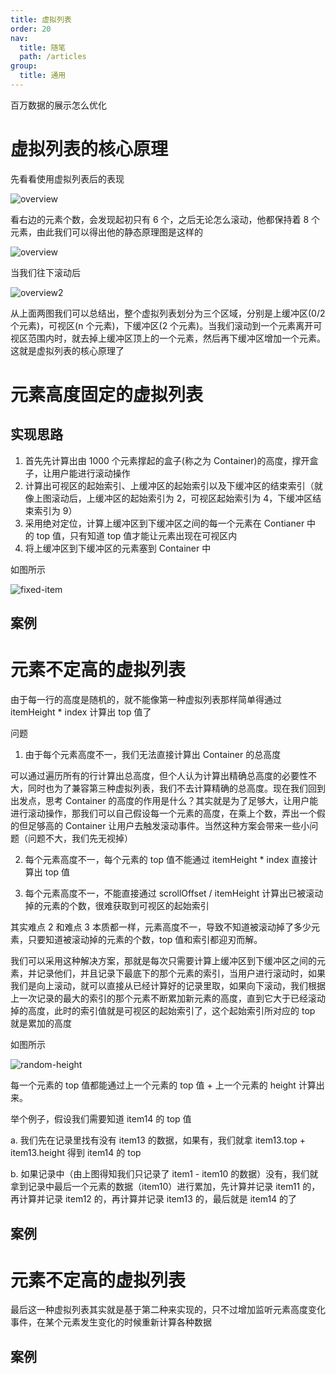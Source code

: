 ```yaml
---
title: 虚拟列表
order: 20
nav:
  title: 随笔
  path: /articles
group:
  title: 通用
---
```


百万数据的展示怎么优化

<!-- 先看个不使用虚拟列表渲染大量数据的情况 -->

<!-- <code src="./demos/virtual-list/normal.tsx"></code> -->

# 虚拟列表的核心原理

先看看使用虚拟列表后的表现

![overview](./assets/virtual-list/overview.gif)

看右边的元素个数，会发现起初只有 6 个，之后无论怎么滚动，他都保持着 8 个元素，由此我们可以得出他的静态原理图是这样的

![overview](./assets/virtual-list/overview.png)

当我们往下滚动后

![overview2](./assets/virtual-list/overview2.png)

从上面两图我们可以总结出，整个虚拟列表划分为三个区域，分别是上缓冲区(0/2 个元素)，可视区(n 个元素)，下缓冲区(2 个元素)。当我们滚动到一个元素离开可视区范围内时，就去掉上缓冲区顶上的一个元素，然后再下缓冲区增加一个元素。这就是虚拟列表的核心原理了

# 元素高度固定的虚拟列表

## 实现思路

1. 首先先计算出由 1000 个元素撑起的盒子(称之为 Container)的高度，撑开盒子，让用户能进行滚动操作
2. 计算出可视区的起始索引、上缓冲区的起始索引以及下缓冲区的结束索引（就像上图滚动后，上缓冲区的起始索引为 2，可视区起始索引为 4，下缓冲区结束索引为 9）
3. 采用绝对定位，计算上缓冲区到下缓冲区之间的每一个元素在 Contianer 中 的 top 值，只有知道 top 值才能让元素出现在可视区内
4. 将上缓冲区到下缓冲区的元素塞到 Container 中

如图所示

![fixed-item](./assets/virtual-list/fixed-item.png)

## 案例

<code src="./demos/virtual-list/fixed-height-item/index.tsx"></code>

# 元素不定高的虚拟列表

由于每一行的高度是随机的，就不能像第一种虚拟列表那样简单得通过 itemHeight \* index 计算出 top 值了

问题

1. 由于每个元素高度不一，我们无法直接计算出 Container 的总高度

可以通过遍历所有的行计算出总高度，但个人认为计算出精确总高度的必要性不大，同时也为了兼容第三种虚拟列表，我们不去计算精确的总高度。现在我们回到出发点，思考 Container 的高度的作用是什么？其实就是为了足够大，让用户能进行滚动操作，那我们可以自己假设每一个元素的高度，在乘上个数，弄出一个假的但足够高的 Container 让用户去触发滚动事件。当然这种方案会带来一些小问题（问题不大，我们先无视掉）

2. 每个元素高度不一，每个元素的 top 值不能通过 itemHeight \* index 直接计算出 top 值

3. 每个元素高度不一，不能直接通过 scrollOffset / itemHeight 计算出已被滚动掉的元素的个数，很难获取到可视区的起始索引

其实难点 2 和难点 3 本质都一样，元素高度不一，导致不知道被滚动掉了多少元素，只要知道被滚动掉的元素的个数，top 值和索引都迎刃而解。

我们可以采用这种解决方案，那就是每次只需要计算上缓冲区到下缓冲区之间的元素，并记录他们，并且记录下最底下的那个元素的索引，当用户进行滚动时，如果我们是向上滚动，就可以直接从已经计算好的记录里取，如果向下滚动，我们根据上一次记录的最大的索引的那个元素不断累加新元素的高度，直到它大于已经滚动掉的高度，此时的索引值就是可视区的起始索引了，这个起始索引所对应的 top 就是累加的高度

如图所示

![random-height](./assets/virtual-list/random-height.png)

每一个元素的 top 值都能通过上一个元素的 top 值 + 上一个元素的 height 计算出来。

举个例子，假设我们需要知道 item14 的 top 值

a. 我们先在记录里找有没有 item13 的数据，如果有，我们就拿 item13.top + item13.height 得到 item14 的 top

b. 如果记录中（由上图得知我们只记录了 item1 - item10 的数据）没有，我们就拿到记录中最后一个元素的数据（item10）进行累加，先计算并记录 item11 的，再计算并记录 item12 的，再计算并记录 item13 的，最后就是 item14 的了

## 案例

<code src="./demos/virtual-list/variable-height-item/index.tsx"></code>

# 元素不定高的虚拟列表

最后这一种虚拟列表其实就是基于第二种来实现的，只不过增加监听元素高度变化事件，在某个元素发生变化的时候重新计算各种数据

## 案例

<!-- <code src="./demos/virtual-list/dynamic-height-item/index.tsx"></code> -->

